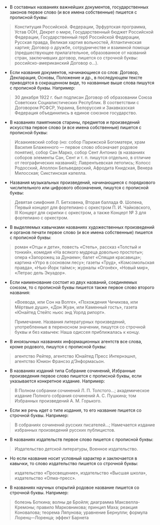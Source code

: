- В составных названиях важнейших документов, государственных законов первое слово (и все имена собственные) пишется с прописной буквы: 
> Конституция Российской. Федерации, Эрфуртская программа, Устав ООН, Декрет о мире, Государственный бюджет Российской Федерации, Государственный герб Российской Федерации, Русская правда, Великая хартия вольностей, Атлантическая хартия; Договор о дружбе, сотрудничестве и взаимной помощи (предшествующее прилагательное, образованное от названий стран, заключивших договор, пишется со строчной буквы: российско-американский Договор о…).

- Если названия документов, начинающиеся со слов: Договор, Декларация, Основы, Положение и др., в последующем тексте приводятся в сокращенном виде, то названные выше слова пишутся с прописной буквы. Например:
> 30 декабря 1922 г. был подписан Договор об образовании Союза Советских Социалистических Республик. В соответствии с Договором РСФСР, Украина, Белоруссия и Закавказская Федерация объединились в единое союзное государство.

- В названиях памятников старины, предметов и произведений искусства первое слово (и все имена собственные) пишется с прописной буквы:
> Исаакиевский собор (но: собор Парижской Богоматери, храм Василия Блаженного — первое слово обозначает родовое понятие), собор Сан Марко, собор Сент Антонио (в названиях соборов элементы Сан, Сент и т. п. пишутся отдельно, в отличие от географических названий); Лаврентьевская летопись; Колосс Родосский, Аполлон Бельведерский, Афродита Книдская, Венера Милосская; Сикстинская капелла.

- Названия музыкальных произведений, начинающиеся с порядкового числительного или цифрового обозначения, пишутся с прописной буквы:
> Девятая симфония Л. Бетховена, Вторая баллада Ф. Шопена, Первый концерт для фортепиано с оркестром П. И. Чайковского, III Концерт для скрипки с оркестром, а также Концерт № 3 для фортепиано с оркестром.

- В выделяемых кавычками названиях художественных произведений и органов печати первое слово (и все имена собственные) пишется с прописной буквы:
> роман «Отцы и дети», повесть «Степь», рассказ «Толстый и тонкий», комедия «На всякого мудреца довольно простоты»; опера «Запорожец за Дунаем»; балет «Спящая красавица»; картина «Утро в сосновом лесу»; газеты «Труд», «Комсомольская правда», «Нью-Йорк таймс»; журналы «Огонёк», «Новый мир», «Летрас дель Экуадор».

- Если наименование состоит из двух названий, соединяемых союзом, то с прописной буквы пишется также первое слово второго названия:
> «Воевода, или Сон на Волге», «Похождения Чичикова, или Мёртвые души», «Дон Жуан, или Каменный гость», газета «Юнайтед Стейтс ньюс энд Уорлд рипорт».
>
> Примечание. Названия литературных произведений, употребленные в переносном значении, пишутся со строчной буквы и без кавычек: Наша одиссея приближалась к концу.
>

- В иноязычных названиях информационных агентств все слова, кроме родового, пишутся с прописной буквы:
> агентство Рейтер, агентство Юнайтед Пресс Интернэшнл, агентство Юнион Франсэз д’Энформасьон.

- В названиях изданий типа Собрание сочинений, Избранные произведения первое слово пишется с прописной буквы, если указывается конкретное издание. Например:
> В Полном собрании сочинений Л. П. Толстого…; академическое издание Полного собрания сочинений А. С. Пушкина; том Избранных произведений А. М. Горького.

- Если же речь идет о типе издания, то его название пишется со строчной буквы. Например:
> В собраниях сочинений русских писателей…; Намечается издание избранных произведений русских публицистов.

- В названиях издательств первое слово пишется с прописной буквы:
> Издательство детской литературы, Военное издательство.

- Но если название носит условный характер и заключается в кавычки, то слово издательство пишется со строчной буквы:
> издательство «Просвещение», издательство «Высшая школа», издательство «Олма-пресс».

- В названиях научных открытий родовое название пишется со строчной буквы. Например:
> болезнь Боткина; волны де Бройля; диаграмма Максвелла-Кремоны; правило Марковникова; принцип Маха; реакция Коновалова; теорема Ляпунова; уравнение Бернулли; формула Лоренц—Лоренца; эффект Барнета
